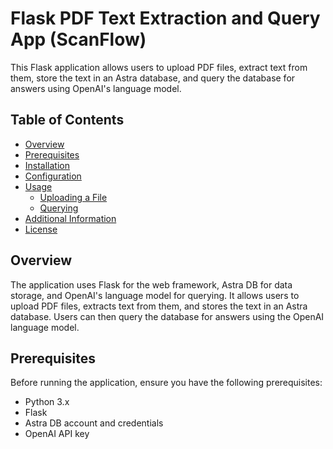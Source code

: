 # Flask PDF Text Extraction and Query App (ScanFlow)

This Flask application allows users to upload PDF files, extract text from them, store the text in an Astra database, and query the database for answers using OpenAI's language model.

## Table of Contents
- [Overview](#overview)
- [Prerequisites](#prerequisites)
- [Installation](#installation)
- [Configuration](#configuration)
- [Usage](#usage)
  - [Uploading a File](#uploading-a-file)
  - [Querying](#querying)
- [Additional Information](#additional-information)
- [License](#license)

## Overview

The application uses Flask for the web framework, Astra DB for data storage, and OpenAI's language model for querying. It allows users to upload PDF files, extracts text from them, and stores the text in an Astra database. Users can then query the database for answers using the OpenAI language model.

## Prerequisites

Before running the application, ensure you have the following prerequisites:

- Python 3.x
- Flask
- Astra DB account and credentials
- OpenAI API key

